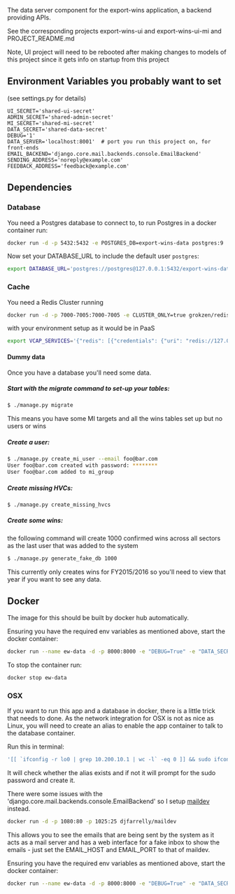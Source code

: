 The data server component for the export-wins application, a backend providing APIs.

See the corresponding projects export-wins-ui and export-wins-ui-mi and PROJECT_README.md

Note, UI project will need to be rebooted after making changes to models of this project since it gets info on startup from this project

Environment Variables you probably want to set
-----------------------------------------------

(see settings.py for details)

```
UI_SECRET='shared-ui-secret'
ADMIN_SECRET='shared-admin-secret'
MI_SECRET='shared-mi-secret'
DATA_SECRET='shared-data-secret'
DEBUG='1'
DATA_SERVER='localhost:8001'  # port you run this project on, for front-ends
EMAIL_BACKEND='django.core.mail.backends.console.EmailBackend'
SENDING_ADDRESS='noreply@example.com'
FEEDBACK_ADDRESS='feedback@example.com'
```

## Dependencies

### Database
You need a Postgres database to connect to, to run Postgres in a docker container run:

```bash
docker run -d -p 5432:5432 -e POSTGRES_DB=export-wins-data postgres:9
```

Now set your DATABASE_URL to include the default user `postgres`:

```bash
export DATABASE_URL='postgres://postgres@127.0.0.1:5432/export-wins-data'
```

### Cache

You need a Redis Cluster running

```bash
docker run -d -p 7000-7005:7000-7005 -e CLUSTER_ONLY=true grokzen/redis-cluster:3.2.11
```

with your environment setup as it would be in PaaS

```bash
export VCAP_SERVICES='{"redis": [{"credentials": {"uri": "redis://127.0.0.1:7000/"}}]}'
```

#### Dummy data

Once you have a database you'll need some data.

##### Start with the migrate command to set-up your tables:

```bash
$ ./manage.py migrate
```

This means you have some MI targets and all the wins tables set up but no users or wins

##### Create a user:

```bash
$ ./manage.py create_mi_user --email foo@bar.com
User foo@bar.com created with password: ********
User foo@bar.com added to mi_group
```

##### Create missing HVCs:

```bash
$ ./manage.py create_missing_hvcs
```

##### Create some wins:

the following command will create 1000 confirmed wins across all sectors as the last
user that was added to the system

```bash
$ ./manage.py generate_fake_db 1000
```

This currently only creates wins for FY2015/2016 so you'll need to view that year if
you want to see any data.

## Docker

The image for this should be built by docker hub automatically.

Ensuring you have the required env variables as mentioned above, start the docker container:

```bash
docker run --name ew-data -d -p 8000:8000 -e "DEBUG=True" -e "DATA_SECRET=${DATA_SECRET}" -e "API_DEBUG=True" -e "SECRET_KEY=${SECRET_KEY}" -e "ADMIN_SECRET=${ADMIN_SECRET}" -e "UI_SECRET=${UI_SECRET}" -e "MI_SECRET=${MI_SECRET}" -e "DATABASE_URL=${DATABASE_URL}" -e "EMAIL_BACKEND=${EMAIL_BACKEND}" -e "AWS_KEY_CSV_READ_ONLY_ACCESS=${AWS_KEY_CSV_READ_ONLY_ACCESS}" -e "AWS_SECRET_CSV_READ_ONLY_ACCESS=${AWS_SECRET_CSV_READ_ONLY_ACCESS}" -e "AWS_REGION_CSV=${AWS_REGION_CSV}" ukti/export-wins-data:latest
```

To stop the container run:

```bash
docker stop ew-data
```

### OSX

If you want to run this app and a database in docker, there is a little trick that needs to done. As the network integration for OSX is not as nice as Linux, you will need to create an alias to enable the app container to talk to the database container.

Run this in terminal:

```bash
'[[ `ifconfig -r lo0 | grep 10.200.10.1 | wc -l` -eq 0 ]] && sudo ifconfig lo0 alias 10.200.10.1/24'
```

It will check whether the alias exists and if not it will prompt for the sudo password and create it.

There were some issues with the 'django.core.mail.backends.console.EmailBackend' so I setup [maildev](https://github.com/djfarrelly/MailDev) instead.
```bash
docker run -d -p 1080:80 -p 1025:25 djfarrelly/maildev
```
This allows you to see the emails that are being sent by the system as it acts as a mail server and has a web interface for a fake inbox to show the emails - just set the EMAIL_HOST and EMAIL_PORT to that of maildev.

Ensuring you have the required env variables as mentioned above, start the docker container:

```bash
docker run --name ew-data -d -p 8000:8000 -e "DEBUG=True" -e "DATA_SECRET=${DATA_SECRET}" -e "API_DEBUG=True" -e "SECRET_KEY=${SECRET_KEY}" -e "ADMIN_SECRET=${ADMIN_SECRET}" -e "UI_SECRET=${UI_SECRET}" -e "MI_SECRET=${MI_SECRET}" -e "DATABASE_URL=postgres://postgres@10.200.10.1:5432/export-wins-data" -e "EMAIL_HOST=${EMAIL_HOST}" -e "EMAIL_PORT=${EMAIL_PORT}" -e "AWS_KEY_CSV_READ_ONLY_ACCESS=${AWS_KEY_CSV_READ_ONLY_ACCESS}" -e "AWS_SECRET_CSV_READ_ONLY_ACCESS=${AWS_SECRET_CSV_READ_ONLY_ACCESS}" -e "AWS_REGION_CSV=${AWS_REGION_CSV}" ukti/export-wins-data:latest
```
